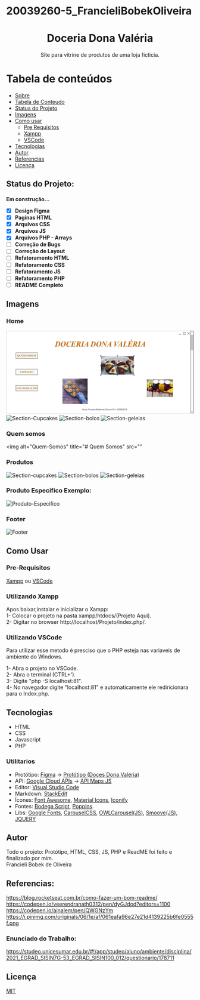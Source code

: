 # 20039260-5_FrancieliBobekOliveira
<h1 align="center"> Doceria Dona Valéria </h1>

<p align="center">Site para vitrine de produtos de uma loja ficticia.</p>  

Tabela de conteúdos
=================
<!--ts-->
   * [Sobre](#sobre)
   * [Tabela de Conteudo](#tabela-de-conteudo)
   * [Status do Projeto](#status-do-projeto)
   * [Imagens](#imagens)
   * [Como usar](#como-usar)
      * [Pre Requisitos](#pre-requisitos)
      * [Xampp](#Utilizando-Xampp)
      * [VSCode](#utilizando-vscode)
   * [Tecnologias](#tecnologias)
   * [Autor](#autor)
   * [Referencias](#referencias)
   * [Licença](#licença)
<!--te-->  

## Status do Projeto:
<h4> 
    Em construção...
 
- [x] Design Figma
- [x] Paginas HTML
- [x] Arquivos CSS
- [x] Arquivos JS
- [x] Arquivos PHP - Arrays
- [ ] Correção de Bugs
- [ ] Correção de Layout
- [ ] Refatoramento HTML
- [ ] Refatoramento CSS
- [ ] Refatoramento JS
- [ ] Refatoramento PHP
- [ ] README Completo

</h4>

## Imagens 
### Home 

<img alt="Home" title="#Home" src="https://github.com/FrancieliBobek/20039260-5_Francieli_Bobek_De_Oliveira/blob/main/IMAGES/HOME.JPG" />
<img alt="Section-Cupcakes" title="#Cupcakes" src="https://images.unsplash.com/photo-1555526148-0fa555bb2e78?ixid=MnwxMjA3fDB8MHxzZWFyY2h8N3x8Y3VwY2FrZXN8ZW58MHx8MHx8&ixlib=rb-1.2.1&auto=format&fit=crop&w=500&q=60" />
<img alt="Section-bolos" title="#Bolos" src="https://images.unsplash.com/photo-1562440499-64c9a111f713?ixid=MnwxMjA3fDB8MHxzZWFyY2h8NHx8Y2FrZXxlbnwwfHwwfHw%3D&ixlib=rb-1.2.1&auto=format&fit=crop&w=500&q=60" />
<img alt="Section-geleias" title="#Geleias" src="https://images.unsplash.com/photo-1610393742736-72b0185368dc?ixid=MnwxMjA3fDB8MHxzZWFyY2h8NXx8amFtfGVufDB8fDB8fA%3D%3D&ixlib=rb-1.2.1&auto=format&fit=crop&w=500&q=60" />  

### Quem somos

<img alt="Quem-Somos" title="# Quem Somos" src=""

### Produtos

<img alt="Section-cupcakes" title="#Cupcakes" src="https://images.unsplash.com/photo-1555526148-0fa555bb2e78?ixid=MnwxMjA3fDB8MHxzZWFyY2h8N3x8Y3VwY2FrZXN8ZW58MHx8MHx8&ixlib=rb-1.2.1&auto=format&fit=crop&w=500&q=60" />  
<img alt="Section-bolos" title="#Bolos" src="https://images.unsplash.com/photo-1562440499-64c9a111f713?ixid=MnwxMjA3fDB8MHxzZWFyY2h8NHx8Y2FrZXxlbnwwfHwwfHw%3D&ixlib=rb-1.2.1&auto=format&fit=crop&w=500&q=60" />  
<img alt="Section-geleias" title="#Geleias" src="https://images.unsplash.com/photo-1610393742736-72b0185368dc?ixid=MnwxMjA3fDB8MHxzZWFyY2h8NXx8amFtfGVufDB8fDB8fA%3D%3D&ixlib=rb-1.2.1&auto=format&fit=crop&w=500&q=60" />  


### Produto Especifico Exemplo:

<img alt="Produto-Especifico" title="#Produto-Example" src="https://images.unsplash.com/photo-1612203985729-70726954388c?ixid=MnwxMjA3fDB8MHxzZWFyY2h8MTB8fGN1cGNha2VzfGVufDB8fDB8fA%3D%3D&ixlib=rb-1.2.1&auto=format&fit=crop&w=500&q=60" />  

### Footer
<img alt="Footer" title="#footer" src="https://i.imgur.com/LuCUB6f.png?1" />  


## Como Usar

### Pre-Requisitos

[Xampp](https://www.apachefriends.org/pt_br/download.html) ou [VSCode](https://code.visualstudio.com/)


### Utilizando Xampp 

Apos baixar,instalar e inicializar o Xampp:  
1- Colocar o projeto na pasta xampp/htdocs/(Projeto Aqui).  
2- Digitar no browser http://localhost/Projeto/index.php/.

### Utilizando VSCode

Para utilizar esse metodo é presciso que o PHP esteja nas variaveis de ambiente do Windows.

1- Abra o projeto no VSCode.  
2- Abra o terminal (CTRL+').  
3- Digite "php -S localhost:81".  
4- No navegador digite "localhost:81" e automaticamente ele rediricionara para o Index.php.  


## Tecnologias
- HTML
- CSS
- Javascript
- PHP

### Utilitarios 

- Protótipo: [Figma](https://www.figma.com/) → [Protótipo (Doces Dona Valéria)](https://www.figma.com/file/n6kZSO4krcFkQAgb3YSZww/Untitled?node-id=0%3A1)
- API: [Google Cloud APIs](https://cloud.google.com/apis?hl=en) → [API Maps JS](https://developers.google.com/maps/documentation/javascript/overview?hl=pt-br)
- Editor: [Visual Studio Code](https://code.visualstudio.com/)
- Markdown: [StackEdit](https://stackedit.io/)
- Ícones: [Font Awesome](https://fontawesome.com/icons), [Material Icons](https://fonts.google.com/icons), [Iconify](https://iconify.design/)
- Fontes: [Bodega Script](https://br.maisfontes.com/bodega-script), [Poppins](https://fonts.google.com/specimen/Poppins).
- Libs: [Google Fonts](https://fonts.google.com/), [CarouselCSS](https://owlcarousel2.github.io/OwlCarousel2/), [OWLCarousel(JS)](https://owlcarousel2.github.io/OwlCarousel2/), [Smoove(JS)](https://smoove.js.org/), [JQUERY](https://jquery.com/)

## Autor

Todo o projeto: Protótipo, HTML, CSS, JS, PHP e ReadME foi feito e finalizado por mim.  
Francieli Bobek de Oliveira


## Referencias:  
https://blog.rocketseat.com.br/como-fazer-um-bom-readme/         
https://codepen.io/veerendranath0312/pen/dyGJdod?editors=1100  
https://codepen.io/ainalem/pen/QWGNzYm  
https://i.pinimg.com/originals/06/1e/af/061eafa96e27e21d4139225b6fe0555f.png  

### Enunciado do Trabalho:
https://studeo.unicesumar.edu.br/#!/app/studeo/aluno/ambiente/disciplina/2021_EGRAD_SISIN7G-53_EGRAD_SISIN100_012/questionario/178711  

## Licença
[MIT](https://github.com/guilhermeSDB/MAPA-Faculdade/blob/master/LICENSE)
